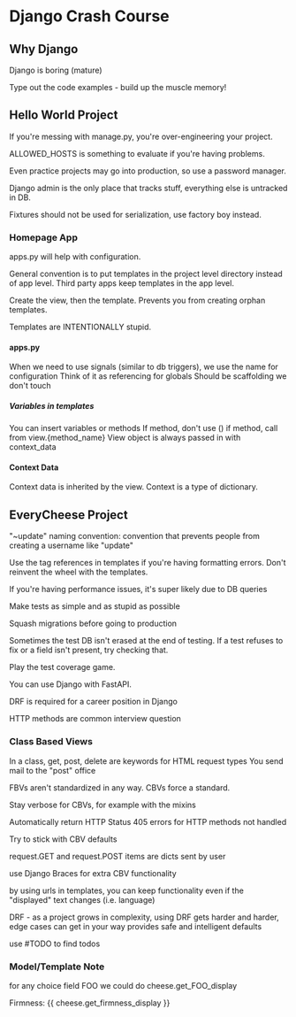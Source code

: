 # Django Crash Course

## Why Django
Django is boring (mature)

Type out the code examples - build up the muscle memory!

## Hello World Project

If you're messing with manage.py, you're over-engineering your project.

ALLOWED_HOSTS is something to evaluate if you're having problems.

Even practice projects may go into production, so use a password manager.

Django admin is the only place that tracks stuff, everything else is untracked in DB.

Fixtures should not be used for serialization, use factory boy instead.

### Homepage App

apps.py will help with configuration.

General convention is to put templates in the project level directory instead of app level. Third party apps keep
 templates in the app level.
 
Create the view, then the template. Prevents you from creating orphan templates.

Templates are INTENTIONALLY stupid.

#### apps.py
When we need to use signals (similar to db triggers), we use the name for configuration
Think of it as referencing for globals
Should be scaffolding we don't touch

##### Variables in templates

You can insert variables or methods 
If method, don't use () if method, call from view.{method_name}
View object is always passed in with context_data

#### Context Data

Context data is inherited by the view.
Context is a type of dictionary.

## EveryCheese Project

"~update" naming convention: convention that prevents people from creating a username like "update"

Use the tag references in templates if you're having formatting errors. Don't reinvent the wheel with the templates.

If you're having performance issues, it's super likely due to DB queries

Make tests as simple and as stupid as possible

Squash migrations before going to production

Sometimes the test DB isn't erased at the end of testing. If a test refuses to fix or a field isn't present, try
 checking that.
 
Play the test coverage game.
 
You can use Django with FastAPI.

DRF is required for a career position in Django

HTTP methods are common interview question
 
### Class Based Views

In a class, get, post, delete are keywords for HTML request types
You send mail to the "post" office

FBVs aren't standardized in any way. CBVs force a standard.

Stay verbose for CBVs, for example with the mixins

Automatically return HTTP Status 405 errors for HTTP methods not handled

Try to stick with CBV defaults

request.GET and request.POST items are dicts sent by user

use Django Braces for extra CBV functionality

by using urls in templates, you can keep functionality even if the "displayed" text changes (i.e. language)

DRF - as a project grows in complexity, using DRF gets harder and harder, edge cases can get in your way
provides safe and intelligent defaults

use #TODO to find todos

### Model/Template Note

for any choice field FOO we could do cheese.get_FOO_display
<p>Firmness: {{ cheese.get_firmness_display }}</p>